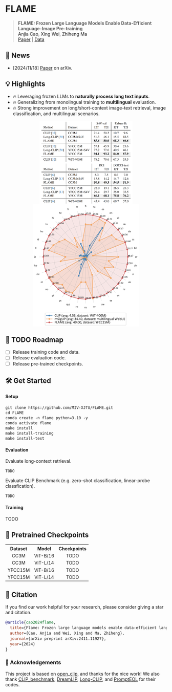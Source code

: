 # FLAME


> **FLAME: Frozen Large Language Models Enable Data-Efficient Language-Image Pre-training** <br>
<a>Anjia Cao</a>,</span> <a>Xing Wei</a>,</span> <a>Zhiheng Ma</a><br>
[Paper](https://arxiv.org/abs/2411.11927) | [Data]()


## 📰 News
- [2024/11/18] [Paper](https://arxiv.org/abs/2411.11927) on arXiv.

## 💡 Highlights
- 🔥 Leveraging frozen LLMs to **naturally process long text inputs**.
- 🔥 Generalizing from monolingual training to **multilingual** evaluation.
- 🔥 Strong improvement on long/short-context image-text retrieval, image classification, and multilingual scenarios.

<img src="figures\long_context_1.png" style="vertical-align: -10px; display: block; margin-left: auto; margin-right: auto;" height="130px" width="290px">
<img src="figures\long_context_2.png" style="vertical-align: -10px; display: block; margin-left: auto; margin-right: auto;" height="130px" width="290px">
<img src="figures\multilingual_t2i_radar.png" style="vertical-align: -10px; display: block; margin-left: auto; margin-right: auto;" height="383px" width="331px">

## 📅 TODO Roadmap

- [ ] Release training code and data.
- [ ] Release evaluation code.
- [ ] Release pre-trained checkpoints.

## 🛠️ Get Started
#### Setup
```
git clone https://github.com/MIV-XJTU/FLAME.git
cd FLAME
conda create -n flame python=3.10 -y
conda activate flame
make install
make install-training
make install-test
```

#### Evaluation
Evaluate long-context retrieval.
```
TODO
```

Evaluate CLIP Benchmark (e.g. zero-shot classification, linear-probe classfication).
```
TODO
```

#### Training
TODO

## 🔐 Pretrained Checkpoints
<table><tbody>
<!-- START TABLE -->
<!-- TABLE HEADER -->
<th valign="center">Dataset</th>
<th valign="center">Model</th>
<th valign="center">Checkpoints</th>

<!-- TABLE BODY -->
<tr>
<td align="center">CC3M</td>
<td align="center">ViT-B/16</td>
<td align="center">TODO</td>
</tr>
<tr>
<td align="center">CC3M</td>
<td align="center">ViT-L/14</td>
<td align="center">TODO</td>
</tr>
<tr>
<td align="center">YFCC15M</td>
<td align="center">ViT-B/16</td>
<td align="center">TODO</td>
</tr>
<tr>
<td align="center">YFCC15M</td>
<td align="center">ViT-L/14</td>
<td align="center">TODO</td>
</tr>
</tbody></table>

## 📖 Citation
If you find our work helpful for your research, please consider giving a star and citation.
```bibtex
@article{cao2024flame,
  title={Flame: Frozen large language models enable data-efficient language-image pre-training},
  author={Cao, Anjia and Wei, Xing and Ma, Zhiheng},
  journal={arXiv preprint arXiv:2411.11927},
  year={2024}
}
```

### 🫡 Acknowledgements
This project is based on [open_clip](https://github.com/mlfoundations/open_clip), and thanks for the nice work! 
We also thank [CLIP_benchmark](https://github.com/LAION-AI/CLIP_benchmark), [DreamLIP](https://github.com/zyf0619sjtu/DreamLIP), [Long-CLIP](https://github.com/beichenzbc/Long-CLIP), and [PromptEOL](https://github.com/kongds/scaling_sentemb) for their codes.